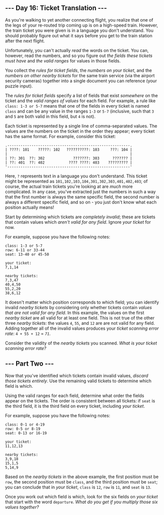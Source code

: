 

--- Day 16: Ticket Translation ---
----------------------------------

As you're walking to yet another connecting flight, you realize that one of the legs of your re-routed trip coming up is on a high-speed train. However, the train ticket you were given is in a language you don't understand. You should probably figure out what it says before you get to the train station after the next flight.

Unfortunately, you can't actually *read* the words on the ticket. You can, however, read the numbers, and so you figure out *the fields these tickets must have* and *the valid ranges* for values in those fields.

You collect the *rules for ticket fields*, the *numbers on your ticket*, and the *numbers on other nearby tickets* for the same train service (via the airport security cameras) together into a single document you can reference (your puzzle input).

The *rules for ticket fields* specify a list of fields that exist *somewhere* on the ticket and the *valid ranges of values* for each field. For example, a rule like `class: 1-3 or 5-7` means that one of the fields in every ticket is named `class` and can be any value in the ranges `1-3` or `5-7` (inclusive, such that `3` and `5` are both valid in this field, but `4` is not).

Each ticket is represented by a single line of comma-separated values. The values are the numbers on the ticket in the order they appear; every ticket has the same format. For example, consider this ticket:

```
.--------------------------------------------------------.
| ????: 101    ?????: 102   ??????????: 103     ???: 104 |
|                                                        |
| ??: 301  ??: 302             ???????: 303      ??????? |
| ??: 401  ??: 402           ???? ????: 403    ????????? |
'--------------------------------------------------------'

```

Here, `?` represents text in a language you don't understand. This ticket might be represented as `101,102,103,104,301,302,303,401,402,403`; of course, the actual train tickets you're looking at are *much* more complicated. In any case, you've extracted just the numbers in such a way that the first number is always the same specific field, the second number is always a different specific field, and so on - you just don't know what each position actually means!

Start by determining which tickets are *completely invalid*; these are tickets that contain values which *aren't valid for any field*. Ignore *your ticket* for now.

For example, suppose you have the following notes:

```
class: 1-3 or 5-7
row: 6-11 or 33-44
seat: 13-40 or 45-50

your ticket:
7,1,14

nearby tickets:
7,3,47
40,4,50
55,2,20
38,6,12

```

It doesn't matter which position corresponds to which field; you can identify invalid *nearby tickets* by considering only whether tickets contain *values that are not valid for any field*. In this example, the values on the first *nearby ticket* are all valid for at least one field. This is not true of the other three *nearby tickets*: the values `4`, `55`, and `12` are are not valid for any field. Adding together all of the invalid values produces your *ticket scanning error rate*: `4 + 55 + 12` = *`71`*.

Consider the validity of the *nearby tickets* you scanned. *What is your ticket scanning error rate?*

--- Part Two ---
----------------

Now that you've identified which tickets contain invalid values, *discard those tickets entirely*. Use the remaining valid tickets to determine which field is which.

Using the valid ranges for each field, determine what order the fields appear on the tickets. The order is consistent between all tickets: if `seat` is the third field, it is the third field on every ticket, including *your ticket*.

For example, suppose you have the following notes:

```
class: 0-1 or 4-19
row: 0-5 or 8-19
seat: 0-13 or 16-19

your ticket:
11,12,13

nearby tickets:
3,9,18
15,1,5
5,14,9

```

Based on the *nearby tickets* in the above example, the first position must be `row`, the second position must be `class`, and the third position must be `seat`; you can conclude that in *your ticket*, `class` is `12`, `row` is `11`, and `seat` is `13`.

Once you work out which field is which, look for the six fields on *your ticket* that start with the word `departure`. *What do you get if you multiply those six values together?*

